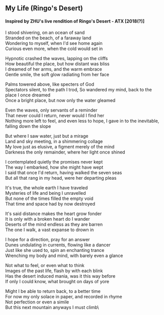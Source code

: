 ## My Life (Ringo's Desert)

#### Inspired by ZHU's live rendition of Ringo's Desert - ATX [2018(?)]

I stood shivering, on an ocean of sand\
Stranded on the beach, of a faraway land\
Wondering to myself, when I'd see home again\
Curious even more, when the cold would set in

Hypnotic crashed the waves, lapping on the cliffs\
How beautiful the place, but how distant was bliss\
I dreamed of her arms, and the warm embrace\
Gentle smile, the soft glow radiating from her face

Palms towered above, like specters of God\
Spectators silent, to the path I trod,
So wandered my mind, back to the place I once dreamed\
Once a bright place, but now only the water gleamed

Even the waves, only servants of a reminder\
That never could I return, never would I find her\
Nothing more left to feel, and even less to hope,
I gave in to the inevitable, falling down the slope

But where I saw water, just but a mirage\
Land and sky meeting, in a shimmering collage\
My love just as elusive, a figment merely of the mind\
Darkness the only remainder, where her light once shined

I contemplated quietly the promises never kept\
The way I embarked, how she might have wept\
I said that once I'd return, having walked the seven seas\
But all that rang in my head, were her departing pleas

It's true, the whole earth I have traveled\
Mysteries of life and being I unravelled\
But none of the times filled the empty void\
That time and space had by now destroyed

It's said distance makes the heart grow fonder\
It is only with a broken heart do I wander\
Deserts of the mind endless as they are barren\
The one I walk, a vast expanse to drown in

I hope for a direction, pray for an answer\
Dunes undulating in currents, flowing like a dancer\
Just like she used to, spin an enchanting trance\
Wrenching my body and mind, with barely even a glance

Not what to feel, or even what to think\
Images of the past life, flash by with each blink\
Has the desert induced mania, was it this way before\
If only I could know, what brought on days of yore

Might I be able to return back, to a better time\
For now my only solace in paper, and recorded in rhyme\
Not perfection or even a simile\
But this next mountain anyways I must climb\
